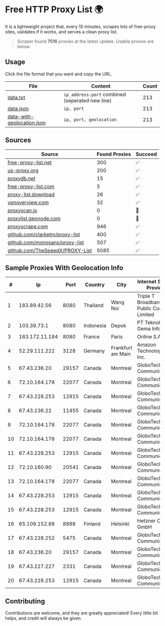 
# Free HTTP Proxy List 🌍

It is a lightweight project that, every 10 minutes, scrapes lots of free-proxy sites, validates if it works, and serves a clean proxy list.


> Scraper found **7516** proxies at the latest update. Usable proxies are below.

## Usage

Click the file format that you want and copy the URL.


|File|Content|Count|
|----|-------|-----|
|[data.txt](https://raw.githubusercontent.com/themiralay/Proxy-List-World/master/data.txt)|`ip_address:port` combined (seperated new line)|213|
|[data.json](https://raw.githubusercontent.com/themiralay/Proxy-List-World/master/data.json)|`ip, port`|213|
|[data-with-geolocation.json](https://raw.githubusercontent.com/themiralay/Proxy-List-World/master/data-with-geolocation.json)|`ip, port, geolocation`|213|

## Sources

|Source|Found Proxies|Succeed|
|------|-------------|-------|
|[free-proxy-list.net](https://free-proxy-list.net)|300|✅|
|[us-proxy.org](https://www.us-proxy.org)|200|✅|
|[proxydb.net](http://proxydb.net)|15|✅|
|[free-proxy-list.com](https://free-proxy-list.com/?page=&port=&type%5B%5D=http&type%5B%5D=https&up_time=0&search=Search)|5|✅|
|[proxy-list.download](https://www.proxy-list.download/HTTP)|26|✅|
|[vpnoverview.com](https://vpnoverview.com/privacy/anonymous-browsing/free-proxy-servers)|32|✅|
|[proxyscan.io](https://www.proxyscan.io)|0|🚫|
|[proxylist.geonode.com](https://proxylist.geonode.com/api/proxy-list?limit=300&page=1&sort_by=lastChecked&sort_type=desc&protocols=http,https)|0|🚫|
|[proxyscrape.com](https://api.proxyscrape.com/v2/?request=displayproxies&protocol=http&timeout=10000&country=all&ssl=all&anonymity=all)|946|✅|
|[github.com/clarketm/proxy-list](https://raw.githubusercontent.com/clarketm/proxy-list/master/proxy-list-raw.txt)|400|✅|
|[github.com/monosans/proxy-list](https://raw.githubusercontent.com/monosans/proxy-list/main/proxies/http.txt)|507|✅|
|[github.com/TheSpeedX/PROXY-List](https://raw.githubusercontent.com/TheSpeedX/PROXY-List/master/http.txt)|5085|✅|


## Sample Proxies With Geolocation Info

|#|Ip|Port|Country|City|Internet Service Provider|
|-|--|----|-------|----|-------------------------|
|1|183.89.42.56|8080|Thailand|Wang Noi|Triple T Broadband Public Company Limited|
|2|103.39.73.1|8080|Indonesia|Depok|PT Teknologi Gema Informasi|
|3|163.172.11.184|8080|France|Paris|Online S.A.S.|
|4|52.29.111.222|3128|Germany|Frankfurt am Main|Amazon Technologies Inc.|
|5|67.43.236.20|29157|Canada|Montreal|GloboTech Communications|
|6|72.10.164.178|22077|Canada|Montreal|GloboTech Communications|
|7|67.43.228.253|12915|Canada|Montreal|GloboTech Communications|
|8|67.43.236.22|11455|Canada|Montreal|GloboTech Communications|
|9|72.10.164.178|22077|Canada|Montreal|GloboTech Communications|
|10|72.10.164.178|22077|Canada|Montreal|GloboTech Communications|
|11|67.43.228.253|12915|Canada|Montreal|GloboTech Communications|
|12|72.10.160.90|20541|Canada|Montreal|GloboTech Communications|
|13|72.10.164.178|22077|Canada|Montreal|GloboTech Communications|
|14|67.43.228.253|12915|Canada|Montreal|GloboTech Communications|
|15|67.43.228.253|12915|Canada|Montreal|GloboTech Communications|
|16|65.109.152.88|8888|Finland|Helsinki|Hetzner Online GmbH|
|17|67.43.228.252|5475|Canada|Montreal|GloboTech Communications|
|18|67.43.236.20|29157|Canada|Montreal|GloboTech Communications|
|19|67.43.227.227|2331|Canada|Montreal|GloboTech Communications|
|20|67.43.228.253|12915|Canada|Montreal|GloboTech Communications|



## Contributing

Contributions are welcome, and they are greatly appreciated! Every
little bit helps, and credit will always be given.

